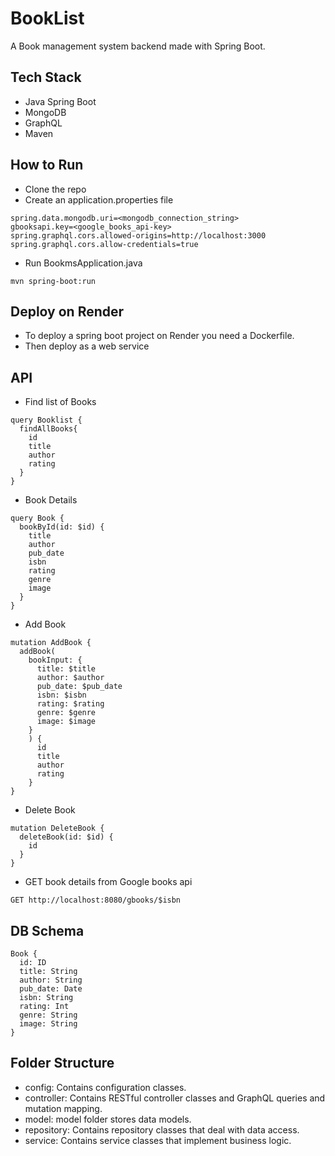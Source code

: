 # BookList

A Book management system backend made with Spring Boot.

## Tech Stack
* Java Spring Boot
* MongoDB
* GraphQL
* Maven

## How to Run
* Clone the repo
* Create an application.properties file
```#!/bin/bash
spring.data.mongodb.uri=<mongodb_connection_string>
gbooksapi.key=<google_books_api-key>
spring.graphql.cors.allowed-origins=http://localhost:3000
spring.graphql.cors.allow-credentials=true
```
* Run BookmsApplication.java
```#!/bin/bash
mvn spring-boot:run
```
## Deploy on Render
* To deploy a spring boot project on Render you need a Dockerfile.
* Then deploy as a web service

## API 
* Find list of Books
```#!/bin/bash
query Booklist {
  findAllBooks{
    id
    title
    author
    rating
  }
}
```
* Book Details
```#!/bin/bash
query Book {
  bookById(id: $id) {
    title
    author
    pub_date
    isbn
    rating
    genre
    image
  }
}
```
* Add Book
```#!/bin/bash
mutation AddBook {
  addBook(
    bookInput: {
      title: $title
      author: $author
      pub_date: $pub_date
      isbn: $isbn
      rating: $rating
      genre: $genre
      image: $image
    }
    ) {
      id
      title
      author
      rating
    }
}
```
* Delete Book
```#!/bin/bash
mutation DeleteBook {
  deleteBook(id: $id) {
    id
  }
}
```
* GET book details from Google books api
```#!/bin/bash
GET http://localhost:8080/gbooks/$isbn
```

## DB Schema
```#!/bin/bash
Book {
  id: ID
  title: String
  author: String
  pub_date: Date
  isbn: String
  rating: Int
  genre: String
  image: String
}
```

## Folder Structure
* config: Contains configuration classes.
* controller: Contains RESTful controller classes and GraphQL queries and mutation mapping.
* model: model folder stores data models.
* repository: Contains repository classes that deal with data access.
* service: Contains service classes that implement business logic.
